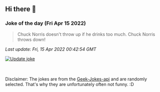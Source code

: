 ## Hi there 👋

### Joke of the day (Fri Apr 15 2022)
<!-- joke -->
>Chuck Norris doesn't throw up if he drinks too much. Chuck Norris throws down!
<!-- /joke -->

*Last update: Fri, 15 Apr 2022 00:42:54 GMT*

[![Update joke](https://github.com/nclskfm/nclskfm/actions/workflows/joke.yml/badge.svg)](https://github.com/nclskfm/nclskfm/actions/workflows/joke.yml)

<br><br>
Disclaimer: The jokes are from the [Geek-Jokes-api](https://github.com/sameerkumar18/geek-joke-api) and are randomly selected. That's why they are unfortunately often not funny. :D
